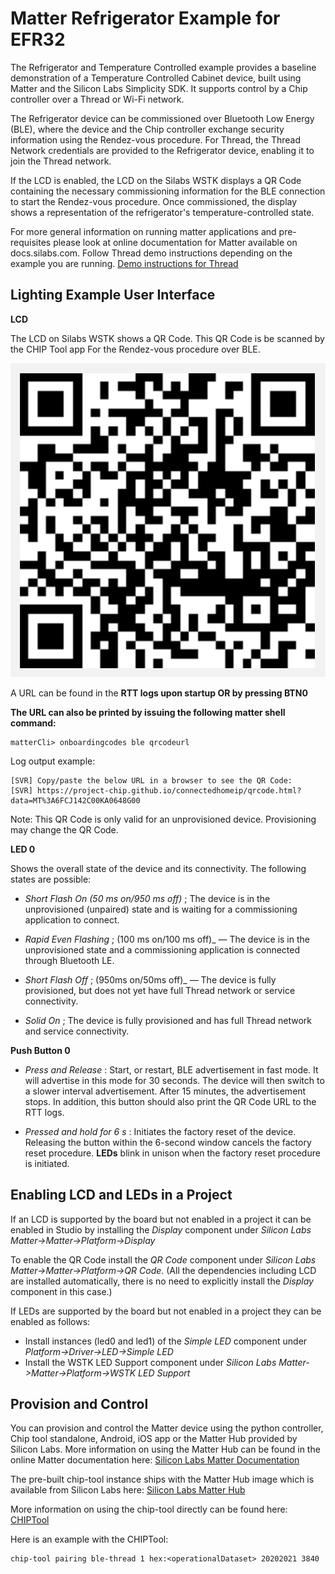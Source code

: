 # Matter Refrigerator Example for EFR32

The Refrigerator and Temperature Controlled example provides a
baseline demonstration of a Temperature Controlled Cabinet device,
built using Matter and the Silicon Labs Simplicity SDK. It supports
control by a Chip controller over a Thread or Wi-Fi network.

The Refrigerator device can be commissioned over Bluetooth Low Energy (BLE),
where the device and the Chip controller exchange security information using
the Rendez-vous procedure. For Thread, the Thread Network credentials are
provided to the Refrigerator device, enabling it to join the Thread network.

If the LCD is enabled, the LCD on the Silabs WSTK displays a QR Code containing
the necessary commissioning information for the BLE connection to start the
Rendez-vous procedure. Once commissioned, the display shows a representation
of the refrigerator's temperature-controlled state.

For more general information on running matter applications and pre-requisites please look at online 
documentation for Matter available on docs.silabs.com. Follow Thread demo instructions depending on the example you are running.
[Demo instructions for Thread](https://docs.silabs.com/matter/2.5.0/matter-thread)

## Lighting Example User Interface

**LCD** 

The LCD on Silabs WSTK shows a QR Code. This QR Code is be scanned by the CHIP Tool app For the Rendez-vous procedure over BLE.

![QR Code](../../../image/qr_code_img.png)

A URL can be found in the **RTT logs upon startup OR by pressing BTN0**

**The URL can also be printed by issuing the following matter shell command:**

```shell
matterCli> onboardingcodes ble qrcodeurl
```

Log output example:

```shell
[SVR] Copy/paste the below URL in a browser to see the QR Code:
[SVR] https://project-chip.github.io/connectedhomeip/qrcode.html?data=MT%3A6FCJ142C00KA0648G00
```

Note: This QR Code is only valid for an unprovisioned device. Provisioning may change the QR Code.

**LED 0** 

Shows the overall state of the device and its connectivity. The following states are possible:

-   _Short Flash On (50 ms on/950 ms off)_ ; The device is in the unprovisioned (unpaired) state and is waiting for a commissioning application to connect.

-   _Rapid Even Flashing_ ; (100 ms on/100 ms off)_ &mdash; The device is in the unprovisioned state and a commissioning application is connected through Bluetooth LE.

-   _Short Flash Off_ ; (950ms on/50ms off)_ &mdash; The device is fully
provisioned, but does not yet have full Thread network or service
connectivity.

-   _Solid On_ ; The device is fully provisioned and has full Thread
 network and service connectivity.

    
**Push Button 0**

-   _Press and Release_ : Start, or restart, BLE advertisement in fast mode. It will advertise in this mode
for 30 seconds. The device will then switch to a slower interval advertisement.
After 15 minutes, the advertisement stops. In addition, this button should also print the QR Code URL to the RTT logs.

-   _Pressed and hold for 6 s_ : Initiates the factory reset of the device.
 Releasing the button within the 6-second window cancels the factory reset
 procedure. **LEDs** blink in unison when the factory reset procedure is
 initiated.

## Enabling LCD and LEDs in a Project

If an LCD is supported by the board but not enabled in a project it can be enabled in Studio by installing the _Display_ component under _Silicon Labs Matter->Matter->Platform->Display_

To enable the QR Code install the _QR Code_ component under _Silicon Labs Matter->Matter->Platform->QR Code_. (All the dependencies including LCD are installed automatically, there is no need to explicitly install the _Display_ component in this case.)

If LEDs are supported by the board but not enabled in a project they can be enabled as follows:
-   Install instances (led0 and led1) of the _Simple LED_ component under _Platform->Driver->LED->Simple LED_
-   Install the WSTK LED Support component under _Silicon Labs Matter->Matter->Platform->WSTK LED Support_

## Provision and Control

You can provision and control the Matter device using the python controller, Chip tool standalone, Android, iOS app or the Matter Hub provided by Silicon Labs. More information on using the Matter Hub can be found in the online Matter documentation here: [Silicon Labs Matter Documentation](https://docs.silabs.com/matter/2.5.0/matter-thread/raspi-img)

The pre-built chip-tool instance ships with the Matter Hub image which is available from Silicon Labs here: [Silicon Labs Matter Hub](https://www.silabs.com/documents/public/software/SilabsMatterPi_2.5.0-1.4-extension.zip)
    
More information on using the chip-tool directly can be found here: [CHIPTool](https://github.com/project-chip/connectedhomeip/blob/master/examples/chip-tool/README.md)


Here is an example with the CHIPTool:

```shell
chip-tool pairing ble-thread 1 hex:<operationalDataset> 20202021 3840

```
